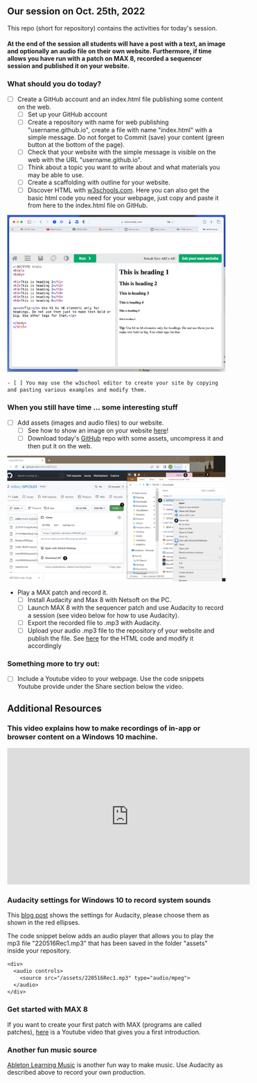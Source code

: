 ## Our session on Oct. 25th, 2022

This repo (short for repository) contains the activities for today's session.

#### At the end of the session all students will have a post with a text, an image and optionally an audio file on their own website. Furthermore, if time allows you have run with a patch on MAX 8, recorded a sequencer session and published it on your website.

### What should you do today?
- [ ] Create a GitHub account and an index.html file publishing some content on the web.
	- [ ] Set up your GitHub account
	- [ ] Create a repository with name for web publishing "username.github.io", create a file with name "index.html" with a simple message. Do not forget to Commit (save) your content (green button at the bottom of the page).
	- [ ] Check that your website with the simple message is visible on the web with the URL "username.github.io".
	- [ ] Think about a topic you want to write about and what materials you may be able to use. 
	- [ ] Create a scaffolding with outline for your website.
	- [ ] Discover HTML with [w3schools.com](https://www.w3schools.com/html/default.asp). Here you can also get the basic html code you need for your webpage, just copy and paste it from here to the index.html file on GitHub.

![w3schools.com](w3schoolsEx.png)

	- [ ] You may use the w3school editor to create your site by copying and pasting various examples and modify them. 
		
### When you still have time ... some interesting stuff
- [ ] Add assets (images and audio files) to our website.
	- [ ] See how to show an image on your website [here](https://www.w3schools.com/tags/tag_img.asp)!
	- [ ] Download today's [GitHub](https://github.com/mibrs/GPC5L03) repo with some assets, uncompress it and then put it on the web. 

![How to clone a repository from GitHub](221025HowToCloneWithGitHub.png)

- Play a MAX patch and record it.
	- [ ] Install Audacity and Max 8 with Netsoft on the PC.
	- [ ] Launch MAX 8 with the sequencer patch and use Audacity to record a session (see video below for how to use Audacity).
  	- [ ] Export the recorded file to .mp3 with Audacity.
  	- [ ] Upload your audio .mp3 file to the repository of your website and publish the file. See [here](https://www.w3schools.com/html/html5_audio.asp) for the HTML code and modify it accordingly
  
### Something more to try out:
- [ ] Include a Youtube video to your webpage. Use the code snippets Youtube provide under the Share section below the video.

## Additional Resources

### This video explains how to make recordings of in-app or browser content on a Windows 10 machine.
<iframe width="560" height="315" src="https://www.youtube.com/embed/knL6uKBGyIg" title="YouTube video player" frameborder="0" allow="accelerometer; autoplay; clipboard-write; encrypted-media; gyroscope; picture-in-picture" allowfullscreen></iframe>

### Audacity settings for Windows 10 to record system sounds
This [blog post](https://mibrs.github.io/audio/web-design/2021/12/14/EMusic-Recording.html) shows the settings for Audacity, please choose them as shown in the red ellipses.

The code snippet below adds an audio player that allows you to play the mp3 file "220516Rec1.mp3" that has been saved in the folder "assets" inside your repository.

``` language=html
<div>
  <audio controls>
    <source src="/assets/220516Rec1.mp3" type="audio/mpeg">
  </audio>
</div>
```
### Get started with MAX 8
If you want to create your first patch with MAX (programs are called patches), [here](https://youtu.be/XQIWh4AnluI) is a Youtube video that gives you a first introduction.

### Another fun music source
[Ableton Learning Music](https://learningmusic.ableton.com) is another fun way to make music. Use Audacity as described above to record your own production.

